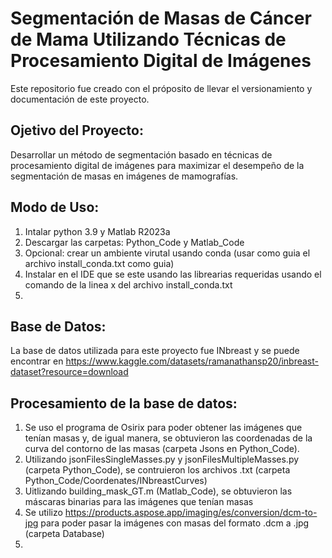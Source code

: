 # Segmentación de Masas de Cáncer de Mama Utilizando Técnicas de Procesamiento Digital de Imágenes
Este repositorio fue creado con el próposito de llevar el versionamiento y documentación de este proyecto.

## Ojetivo del Proyecto:
Desarrollar un método de segmentación basado en técnicas de procesamiento digital de imágenes para maximizar el desempeño de la segmentación de masas en imágenes de mamografías.

## Modo de Uso:
1. Intalar python 3.9 y Matlab R2023a
2. Descargar las carpetas: Python_Code y Matlab_Code
3. Opcional: crear un ambiente virutal usando conda (usar como guia el archivo install_conda.txt como guia)
4. Instalar en el IDE que se este usando las librearias requeridas usando el comando de la linea x del archivo install_conda.txt
5. 

## Base de Datos:
La base de datos utilizada para este proyecto fue INbreast y se puede encontrar en https://www.kaggle.com/datasets/ramanathansp20/inbreast-dataset?resource=download

## Procesamiento de la base de datos: 
1. Se uso el programa de Osirix para poder obtener las imágenes que tenían masas y, de igual manera, se obtuvieron las coordenadas de la curva del contorno de las masas (carpeta Jsons en Python_Code).
2. Utilizando jsonFilesSingleMasses.py y jsonFilesMultipleMasses.py (carpeta Python_Code), se contruieron los archivos .txt (carpeta Python_Code/Coordenates/INbreastCurves)
3. Uitlizando building_mask_GT.m (Matlab_Code), se obtuvieron las máscaras binarias para las imágenes que tenían masas
4. Se utilizo https://products.aspose.app/imaging/es/conversion/dcm-to-jpg para poder pasar la imágenes con masas del formato .dcm a .jpg (carpeta Database)
6. 
